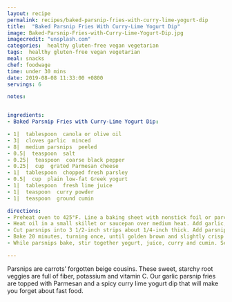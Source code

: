 ```yaml
---
layout: recipe
permalink: recipes/baked-parsnip-fries-with-curry-lime-yogurt-dip
title:  "Baked Parsnip Fries With Curry-Lime Yogurt Dip"
image: Baked-Parsnip-Fries-with-Curry-Lime-Yogurt-Dip.jpg
imagecredit: "unsplash.com"
categories:  healthy gluten-free vegan vegetarian
tags:  healthy gluten-free vegan vegetarian
meal: snacks
chef: foodwage
time: under 30 mins
date: 2019-08-08 11:33:00 +0800
servings: 6

notes:


ingredients:
- Baked Parsnip Fries with Curry-Lime Yogurt Dip:

- 1|  tablespoon  canola or olive oil
- 3|  cloves garlic  minced
- 8|  medium parsnips  peeled
- 0.5|  teaspoon  salt
- 0.25|  teaspoon  coarse black pepper
- 0.25|  cup  grated Parmesan cheese
- 1|  tablespoon  chopped fresh parsley
- 0.5|  cup  plain low-fat Greek yogurt
- 1|  tablespoon  fresh lime juice
- 1|  teaspoon  curry powder
- 1|  teaspoon  ground cumin

directions:
- Preheat oven to 425°F. Line a baking sheet with nonstick foil or parchment; set aside.
- Heat oil in a small skillet or saucepan over medium heat. Add garlic, and cook 2–3 minutes. Strain garlic and set aside. Pour oil into a medium bowl.
- Cut parsnips into 3 1/2-inch strips about 1/4-inch thick. Add parsnips, salt, and pepper to bowl, tossing to coat. Spread out in a single layer on prepared baking sheet.
- Bake 20 minutes, turning once, until golden brown and slightly crisp on the outside and tender on the inside. Remove from baking sheet, and immediately toss with Parmesan cheese, parsley and reserved garlic.
- While parsnips bake, stir together yogurt, juice, curry and cumin. Serve immediately, with the parsnips.

---
```


Parsnips are carrots’ forgotten beige cousins. These sweet, starchy root veggies are full of fiber, potassium and vitamin C. Our garlic parsnip fries are topped with Parmesan and a spicy curry lime yogurt dip that will make you forget about fast food.